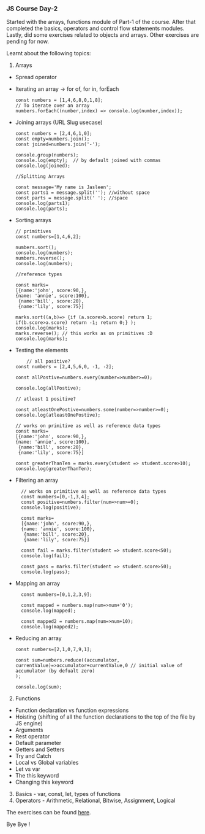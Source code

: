 ### JS Course Day-2

Started with the arrays, functions module of Part-1 of the course. After that completed the basics, operators and control flow statements modules. Lastly, did some exercises related to objects and arrays. Other exercises are pending for now. 

Learnt about the following topics:

1. Arrays
- Spread operator
- Iterating an array -> for of, for in, forEach

      const numbers = [1,4,6,8,0,1,8];
      // To iterate over an array
      numbers.forEach((number,index) => console.log(number,index));      
      
- Joining arrays (URL Slug usecase)

      const numbers = [2,4,6,1,0];
      const empty=numbers.join();
      const joined=numbers.join('-');

      console.group(numbers);
      console.log(empty);  // by default joined with commas
      console.log(joined);      

      //Splitting Arrays
      
      const message='My name is Jasleen';
      const parts1 = message.split(''); //without space 
      const parts = message.split(' '); //space 
      console.log(parts1);
      console.log(parts);      
      
- Sorting arrays

      // primitives
      const numbers=[1,4,6,2];
      
      numbers.sort();
      console.log(numbers);
      numbers.reverse();
      console.log(numbers);

      //reference types

      const marks=
      [{name:'john', score:90,}, 
      {name: 'annie', score:100},
       {name:'bill', score:20},
       {name:'lily', score:75}]

      marks.sort((a,b)=> {if (a.score>b.score) return 1; if(b.score>a.score) return -1; return 0;} );
      console.log(marks);
      marks.reverse(); // this works as on primitives :D
      console.log(marks);


- Testing the elements

          // all positive?
      const numbers = [2,4,5,6,0, -1, -2];

      const allPostive=numbers.every(number=>number>=0);
      
      console.log(allPostive);

      // atleast 1 positive?

      const atleastOnePostive=numbers.some(number=>number>=0);
      console.log(atleastOnePostive);

      // works on primitive as well as reference data types
      const marks=
      [{name:'john', score:90,}, 
      {name: 'annie', score:100},
       {name:'bill', score:20},
       {name:'lily', score:75}]

      const greaterThanTen = marks.every(student => student.score>10);
      console.log(greaterThanTen);
      
    
- Filtering an array
 
        // works on primitive as well as reference data types
        const numbers=[0,-1,3,4];
        const positive=numbers.filter(num=>num>=0);
        console.log(positive);

        const marks=
        [{name:'john', score:90,}, 
        {name: 'annie', score:100},
         {name:'bill', score:20},
         {name:'lily', score:75}]

        const fail = marks.filter(student => student.score<50);
        console.log(fail);

        const pass = marks.filter(student => student.score>50);
        console.log(pass);        
 
- Mapping an array

        const numbers=[0,1,2,3,9];

        const mapped = numbers.map(num=>num+'0');
        console.log(mapped);
        
        const mapped2 = numbers.map(num=>num+10);
        console.log(mapped2);
        
- Reducing an array

      const numbers=[2,1,0,7,9,1];

      const sum=numbers.reduce((accumulator, currentValue)=>accumulator+currentValue,0 // initial value of accumulator (by defualt zero)
      );

      console.log(sum);
      

2. Functions
- Function declaration vs function expressions
- Hoisting (shifting of all the function declarations to the top of the file by JS engine)
- Arguments
- Rest operator
- Default parameter
- Getters and Setters
- Try and Catch
- Local vs Global variables
- Let vs var
- The this keyword
- Changing this keyword

3. Basics - var, const, let, types of functions
4. Operators - Arithmetic, Relational, Bitwise, Assignment, Logical 

The exercises can be found [here](https://github.com/jazzcodes/JSCourse).

Bye Bye !
